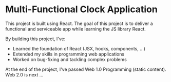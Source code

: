 # Multi-Functional Clock Application

This project is built using React. The goal of this project is to deliver a functional and serviceable app while learning the JS library React.

By building this project, I've:
- Learned the foundation of React (JSX, hooks, components, ...)
- Extended my skills in programming web applications
- Worked on bug-fixing and tackling complex problems

At the end of the project, I've passed Web 1.0 Programming (static content). Web 2.0 is next ...
